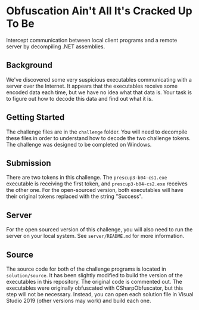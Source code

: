 # Obfuscation Ain't All It's Cracked Up To Be

Intercept communication between local client programs and a remote server by decompiling .NET assemblies.

## Background

  We've discovered some very suspicious executables communicating with a server over the Internet. It appears that the executables receive some encoded data each time, but we have no idea what that data is. Your task is to figure out how to decode this data and find out what it is.

## Getting Started

  The challenge files are in the `challenge` folder. You will need to decompile these files in order to understand how to decode the two challenge tokens. The challenge was designed to be completed on Windows.

## Submission

  There are two tokens in this challenge. The `prescup3-b04-cs1.exe` executable is receiving the first token, and `prescup3-b04-cs2.exe` receives the other one. For the open-sourced version, both executables will have their original tokens replaced with the string "Success".

## Server

  For the open sourced version of this challenge, you will also need to run the server on your local system. See `server/README.md` for more information.

## Source

  The source code for both of the challenge programs is located in `solution/source`. It has been slightly modified to build the version of the executables in this repository. The original code is commented out. The executables were originally obfuscated with CSharpObfuscator, but this step will not be necessary. Instead, you can open each solution file in Visual Studio 2019 (other versions may work) and build each one.